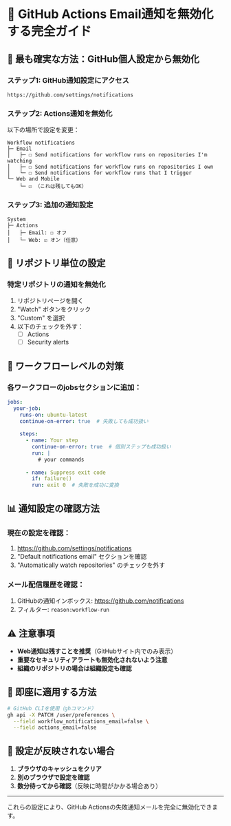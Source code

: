 # 📧 GitHub Actions Email通知を無効化する完全ガイド

## 🎯 最も確実な方法：GitHub個人設定から無効化

### ステップ1: GitHub通知設定にアクセス
```
https://github.com/settings/notifications
```

### ステップ2: Actions通知を無効化

以下の場所で設定を変更：

```
Workflow notifications
├─ Email
│   ├─ ☐ Send notifications for workflow runs on repositories I'm watching
│   ├─ ☐ Send notifications for workflow runs on repositories I own
│   └─ ☐ Send notifications for workflow runs that I trigger
└─ Web and Mobile
    └─ ☑ （これは残してもOK）
```

### ステップ3: 追加の通知設定

```
System
├─ Actions
│   ├─ Email: ☐ オフ
│   └─ Web: ☑ オン（任意）
```

## 🔧 リポジトリ単位の設定

### 特定リポジトリの通知を無効化

1. リポジトリページを開く
2. "Watch" ボタンをクリック
3. "Custom" を選択
4. 以下のチェックを外す：
   - ☐ Actions
   - ☐ Security alerts

## 🤖 ワークフローレベルの対策

### 各ワークフローのjobsセクションに追加：

```yaml
jobs:
  your-job:
    runs-on: ubuntu-latest
    continue-on-error: true  # 失敗しても成功扱い
    
    steps:
      - name: Your step
        continue-on-error: true  # 個別ステップも成功扱い
        run: |
          # your commands
          
      - name: Suppress exit code
        if: failure()
        run: exit 0  # 失敗を成功に変換
```

## 📊 通知設定の確認方法

### 現在の設定を確認：

1. https://github.com/settings/notifications
2. "Default notifications email" セクションを確認
3. "Automatically watch repositories" のチェックを外す

### メール配信履歴を確認：

1. GitHubの通知インボックス: https://github.com/notifications
2. フィルター: `reason:workflow-run`

## ⚠️ 注意事項

- **Web通知は残すことを推奨**（GitHubサイト内でのみ表示）
- **重要なセキュリティアラートも無効化されないよう注意**
- **組織のリポジトリの場合は組織設定も確認**

## 🚀 即座に適用する方法

```bash
# GitHub CLIを使用（ghコマンド）
gh api -X PATCH /user/preferences \
  --field workflow_notifications_email=false \
  --field actions_email=false
```

## 📝 設定が反映されない場合

1. **ブラウザのキャッシュをクリア**
2. **別のブラウザで設定を確認**
3. **数分待ってから確認**（反映に時間がかかる場合あり）

---

これらの設定により、GitHub Actionsの失敗通知メールを完全に無効化できます。